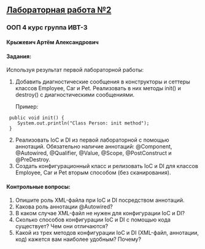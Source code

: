 ## [Лабораторная работа №2](https://vk.com/@javaoop-laboratornaya-2)
### ООП 4 курс группа ИВТ-3 
#### Крыжевич Артём Александрович
#### Задания:
Используя результат первой лабораторной работы:
1. Добавить диагностические сообщения в конструкторы и сеттеры классов Employee, Car и Pet. Реализовать в них методы init() и destroy() с диагностическими сообщениями.
    
    Пример:
```
 public void init() {
    System.out.println("Class Person: init method");
 }
``` 
2. Реализовать IoC и DI из первой лабораторной с помощью аннотаций. Обязательно наличие аннотаций: @Component, @Autowired, @Qualifier, @Value, @Scope, @PostConstruct и @PreDestroy.
3. Создать конфигурационный класс и релизовать IoC и DI для классов Employee, Car и Pet вторым способом (без сканирования).
#### Контрольные вопросы:
1. Опишите роль XML-файла при IoC и DI посредством аннотаций.
2. Какова роль аннотации @Autowired?
3. В каком случае XML-файл не нужен для конфигурации IoC и DI?
4. Сколько способов конфигурации IoC и DI с помощью кода существует? Чем они отличаются?
5. Какой из трех методов конфигурации IoC и DI (XML-файл, аннотации, код) кажется вам наиболее удобным? Почему?
